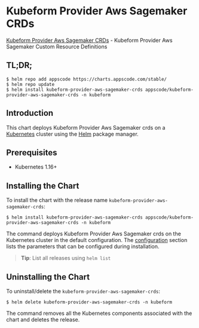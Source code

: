 # Kubeform Provider Aws Sagemaker CRDs

[Kubeform Provider Aws Sagemaker CRDs](https://github.com/kubeform) - Kubeform Provider Aws Sagemaker Custom Resource Definitions

## TL;DR;

```console
$ helm repo add appscode https://charts.appscode.com/stable/
$ helm repo update
$ helm install kubeform-provider-aws-sagemaker-crds appscode/kubeform-provider-aws-sagemaker-crds -n kubeform
```

## Introduction

This chart deploys Kubeform Provider Aws Sagemaker crds on a [Kubernetes](http://kubernetes.io) cluster using the [Helm](https://helm.sh) package manager.

## Prerequisites

- Kubernetes 1.16+

## Installing the Chart

To install the chart with the release name `kubeform-provider-aws-sagemaker-crds`:

```console
$ helm install kubeform-provider-aws-sagemaker-crds appscode/kubeform-provider-aws-sagemaker-crds -n kubeform
```

The command deploys Kubeform Provider Aws Sagemaker crds on the Kubernetes cluster in the default configuration. The [configuration](#configuration) section lists the parameters that can be configured during installation.

> **Tip**: List all releases using `helm list`

## Uninstalling the Chart

To uninstall/delete the `kubeform-provider-aws-sagemaker-crds`:

```console
$ helm delete kubeform-provider-aws-sagemaker-crds -n kubeform
```

The command removes all the Kubernetes components associated with the chart and deletes the release.


